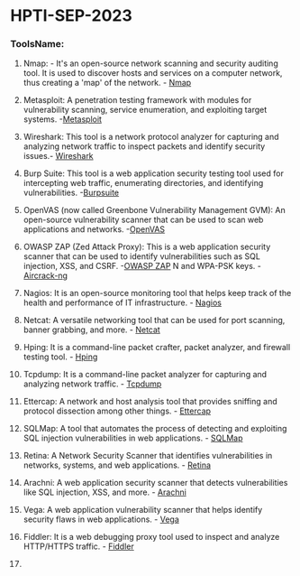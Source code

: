 # HPTI-SEP-2023

### ToolsName:
1. Nmap: - It's an open-source network scanning and security auditing tool. It is used to discover hosts and services on a computer network, thus creating a 'map' of the network. - [Nmap](https://nmap.org,http://scanme.nmap.org/)

2. Metasploit: A penetration testing framework with modules for vulnerability scanning, service enumeration, and exploiting target systems. -[Metasploit](https://www.metasploit.com/)

3. Wireshark: This tool is a network protocol analyzer for capturing and analyzing network traffic to inspect packets and identify security issues.- [Wireshark](https://www.wireshark.org/)

4. Burp Suite: This tool is a web application security testing tool used for intercepting web traffic, enumerating directories, and identifying vulnerabilities. -[Burpsuite](https://portswigger.net/burp/)

5. OpenVAS (now called Greenbone Vulnerability Management GVM): An open-source vulnerability scanner that can be used to scan web applications and networks. -[OpenVAS](https://www.openvas.org/)

6. OWASP ZAP (Zed Attack Proxy): This is a web application security scanner that can be used to identify vulnerabilities such as SQL injection, XSS, and CSRF. -[OWASP ZAP](https://www.zaproxy.org/)
N and WPA-PSK keys. - [Aircrack-ng](http://www.aircrack-ng.org/)

16. Nagios: It is an open-source monitoring tool that helps keep track of the health and performance of IT infrastructure. - [Nagios](https://www.nagios.org/)

17. Netcat: A versatile networking tool that can be used for port scanning, banner grabbing,    and more. - [Netcat](https://en.wikipedia.org/wiki/Netcat)

18. Hping: It is a command-line packet crafter, packet analyzer, and firewall testing tool. - [Hping](http://www.hping.org/)

19. Tcpdump: It is a command-line packet analyzer for capturing and analyzing network traffic. - [Tcpdump](https://www.tcpdump.org/)

20. Ettercap: A network and host analysis tool that provides sniffing and protocol dissection among other things. - [Ettercap](https://www.ettercap-project.org/)

21. SQLMap: A tool that automates the process of detecting and exploiting SQL injection vulnerabilities in web applications. - [SQLMap](https://sqlmap.org/)

22. Retina: A Network Security Scanner that identifies vulnerabilities in networks, systems, and web applications. - [Retina](https://www.beyondtrust.com/go-beyond)

23. Arachni: A web application security scanner that detects vulnerabilities like SQL injection, XSS, and more. - [Arachni](https://ecsypno.com/pages/arachni-web-application-security-scanner-framework)

24. Vega: A web application vulnerability scanner that helps identify security flaws in web applications. - [Vega](https://subgraph.com/vega/)

25. Fiddler: It is a web debugging proxy tool used to inspect and analyze HTTP/HTTPS traffic. - [Fiddler](https://www.telerik.com/fiddler)

26. 

